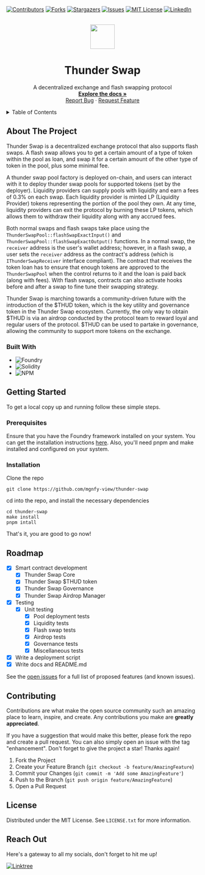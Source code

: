<!--
*** Thanks for checking out the Best-README-Template. If you have a suggestion
*** that would make this better, please fork the repo and create a pull request
*** or simply open an issue with the tag "enhancement".
*** Don't forget to give the project a star!
*** Thanks again! Now go create something AMAZING! :D
-->


<!-- PROJECT SHIELDS -->
<!--
*** I'm using markdown "reference style" links for readability.
*** Reference links are enclosed in brackets [ ] instead of parentheses ( ).
*** See the bottom of this document for the declaration of the reference variables
*** for contributors-url, forks-url, etc. This is an optional, concise syntax you may use.
*** https://www.markdownguide.org/basic-syntax/#reference-style-links
-->
[![Contributors][contributors-shield]][contributors-url]
[![Forks][forks-shield]][forks-url]
[![Stargazers][stars-shield]][stars-url]
[![Issues][issues-shield]][issues-url]
[![MIT License][license-shield]][license-url]
[![LinkedIn][linkedin-shield]][linkedin-url]


<!-- PROJECT LOGO -->
<br />
<div align="center">
  <img src="https://cdn.icon-icons.com/icons2/1370/PNG/512/if-weather-11-2682840_90759.png" width="64px"/>
  <h1 align="center">Thunder Swap</h1>

  <p align="center">
    A decentralized exchange and flash swapping protocol
    <br />
    <a href="https://github.com/mgnfy-view/thunder-swap/blob/main/docs"><strong>Explore the docs »</strong></a>
    <br />
    <a href="https://github.com/mgnfy-view/thunder-swap/issues">Report Bug</a>
    ·
    <a href="https://github.com/mgnfy-view/thunder-swap/issues">Request Feature</a>
  </p>
</div>


<!-- TABLE OF CONTENTS -->
<details>
  <summary>Table of Contents</summary>
  <ol>
    <li>
      <a href="#about-the-project">About The Project</a>
      <ul>
        <li><a href="#built-with">Built With</a></li>
      </ul>
    </li>
    <li>
      <a href="#getting-started">Getting Started</a>
      <ul>
        <li><a href="#prerequisites">Prerequisites</a></li>
        <li><a href="#installation">Installation</a></li>
      </ul>
    </li>
    <li><a href="#roadmap">Roadmap</a></li>
    <li><a href="#contributing">Contributing</a></li>
    <li><a href="#license">License</a></li>
    <li><a href="#contact">Contact</a></li>
  </ol>
</details>


<!-- ABOUT THE PROJECT -->
## About The Project

Thunder Swap is a decentralized exchange protocol that also supports flash swaps. A flash swap allows you to get a certain amount of a type of token within the pool as loan, and swap it for a certain amount of the other type of token in the pool, plus some minimal fee.

A thunder swap pool factory is deployed on-chain, and users can interact with it to deploy thunder swap pools for supported tokens (set by the deployer). Liquidity providers can supply pools with liquidity and earn a fees of 0.3% on each swap. Each liquidity provider is minted LP (Liquidity Provider) tokens representing the portion of the pool they own. At any time, liquidity providers can exit the protocol by burning these LP tokens, which allows them to withdraw their liquidity along with any accrued fees.

Both normal swaps and flash swaps take place using the `ThunderSwapPool::flashSwapExactInput()` and `ThunderSwapPool::flashSwapExactOutput()` functions. In a normal swap, the `receiver` address is the user's wallet address; however, in a flash swap, a user sets the `receiver` address as the contract's address (which is `IThunderSwapReceiver` interface compliant). The contract that receives the token loan has to ensure that enough tokens are approved to the `ThunderSwapPool` when the control returns to it and the loan is paid back (along with fees). With flash swaps, contracts can also activate hooks before and after a swap to fine tune their swapping strategy.

Thunder Swap is marching towards a community-driven future with the introduction of the $THUD token, which is the key utility and governance token in the Thunder Swap ecosystem. Currently, the only way to obtain $THUD is via an airdrop conducted by the protocol team to reward loyal and regular users of the protocol. $THUD can be used to partake in governance, allowing the community to support more tokens on the exchange.

### Built With

- ![Foundry](https://img.shields.io/badge/-FOUNDRY-%23323330.svg?style=for-the-badge)
- ![Solidity](https://img.shields.io/badge/Solidity-%23363636.svg?style=for-the-badge&logo=solidity&logoColor=white)
- ![NPM](https://img.shields.io/badge/NPM-%23CB3837.svg?style=for-the-badge&logo=npm&logoColor=white)


<!-- GETTING STARTED -->
## Getting Started

To get a local copy up and running follow these simple steps.

### Prerequisites

Ensure that you have the Foundry framework installed on your system. You can get the installation instructions [here](https://book.getfoundry.sh/getting-started/installation).
Also, you'll need pnpm and make installed and configured on your system.

### Installation

Clone the repo

```shell
git clone https://github.com/mgnfy-view/thunder-swap
```

cd into the repo, and install the necessary dependencies

```shell
cd thunder-swap
make install
pnpm intall
```

That's it, you are good to go now!


<!-- ROADMAP -->
## Roadmap

- [x] Smart contract development
  - [x] Thunder Swap Core
  - [x] Thunder Swap $THUD token
  - [x] Thunder Swap Governance
  - [x] Thunder Swap Airdrop Manager
- [x] Testing
  - [x] Unit testing
    - [x] Pool deployment tests
    - [x] Liquidity tests
    - [x] Flash swap tests
    - [x] Airdrop tests
    - [x] Governance tests
    - [x] Miscellaneous tests
- [x] Write a deployment script
- [x] Write docs and README.md

See the [open issues](https://github.com/mgnfy-view/thunder-swap/issues) for a full list of proposed features (and known issues).


<!-- CONTRIBUTING -->
## Contributing

Contributions are what make the open source community such an amazing place to learn, inspire, and create. Any contributions you make are **greatly appreciated**.

If you have a suggestion that would make this better, please fork the repo and create a pull request. You can also simply open an issue with the tag "enhancement".
Don't forget to give the project a star! Thanks again!

1. Fork the Project
2. Create your Feature Branch (`git checkout -b feature/AmazingFeature`)
3. Commit your Changes (`git commit -m 'Add some AmazingFeature'`)
4. Push to the Branch (`git push origin feature/AmazingFeature`)
5. Open a Pull Request


<!-- LICENSE -->
## License

Distributed under the MIT License. See `LICENSE.txt` for more information.


<!-- CONTACT -->
## Reach Out

Here's a gateway to all my socials, don't forget to hit me up!

[![Linktree](https://img.shields.io/badge/linktree-1de9b6?style=for-the-badge&logo=linktree&logoColor=white)][linktree-url]


<!-- ACKNOWLEDGMENTS -->
<!-- ## Acknowledgments

* []()
* []()
* []() -->


<!-- MARKDOWN LINKS & IMAGES -->
<!-- https://www.markdownguide.org/basic-syntax/#reference-style-links -->
[contributors-shield]: https://img.shields.io/github/contributors/mgnfy-view/thunder-swap.svg?style=for-the-badge
[contributors-url]: https://github.com/mgnfy-view/thunder-swap/graphs/contributors
[forks-shield]: https://img.shields.io/github/forks/mgnfy-view/thunder-swap.svg?style=for-the-badge
[forks-url]: https://github.com/mgnfy-view/thunder-swap/network/members
[stars-shield]: https://img.shields.io/github/stars/mgnfy-view/thunder-swap.svg?style=for-the-badge
[stars-url]: https://github.com/mgnfy-view/thunder-swap/stargazers
[issues-shield]: https://img.shields.io/github/issues/mgnfy-view/thunder-swap.svg?style=for-the-badge
[issues-url]: https://github.com/mgnfy-view/thunder-swap/issues
[license-shield]: https://img.shields.io/github/license/mgnfy-view/thunder-swap.svg?style=for-the-badge
[license-url]: https://github.com/mgnfy-view/thunder-swap/blob/main/LICENSE.txt
[linkedin-shield]: https://img.shields.io/badge/-LinkedIn-black.svg?style=for-the-badge&logo=linkedin&colorB=555
[linkedin-url]: https://linkedin.com/in/sahil-gujrati-125ab0284
[linktree-url]: https://linktr.ee/mgnfy.view
